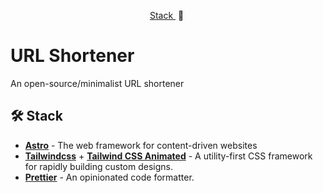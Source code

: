 <div align="center">
<a href="">
<!-- <img src="static/images/readme.png"> -->
</a>
<p></p>
</div>

<div align="center">
    <a href="#-Stack" target="_blank">
        Stack
    </a>
    <span>&nbsp;🔹&nbsp;</span>
    
</div>

# URL Shortener

An open-source/minimalist URL shortener

## 🛠️ Stack

- [**Astro**](https://astro.build/) - The web framework for content-driven websites
- [**Tailwindcss**](https://tailwindcss.com/) + [**Tailwind CSS Animated**](https://tailwindcss-animated.com/) - A utility-first CSS framework for rapidly building custom designs.
- [**Prettier**](https://prettier.io/) - An opinionated code formatter.
